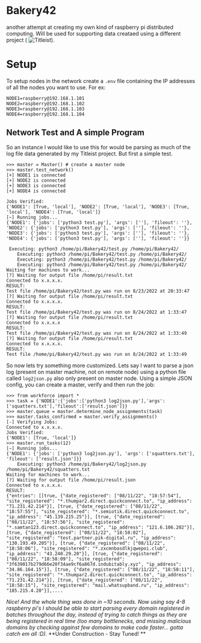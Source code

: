# Bakery42
another attempt at creating my own kind of raspberry pi distributed computing. Will be used for supporting data creataed using a different project ( ![Titleist](https://github.com/cas1m1r/Titleist)).

# Setup
To setup nodes in the network create a `.env` file containing the IP addresses of all the nodes you want to use. For ex:
```
NODE1=raspberry@192.168.1.101
NODE2=raspberry@192.168.1.102
NODE3=raspberry@192.168.1.103
NODE4=raspberry@192.168.1.104
```


## Network Test and A simple Program
So an instance I would like to use this for would be parsing as much of the log file data generated by my Titleist project. But first a simple test. 
```
>>> master = Master() # create a master node 
>>> master.test_network()
[+] NODE1 is connected
[+] NODE2 is connected
[+] NODE3 is connected
[+] NODE4 is connected

Jobs Verified:
{'NODE1': [True, 'local'], 'NODE2': [True, 'local'], 'NODE3': [True, 'local'], 'NODE4': [True, 'local']}
[~] Running jobs...
{'NODE1': {'jobs': ['python3 test.py'], 'args': [''], 'fileout': ''}, 'NODE2': {'jobs': ['python3 test.py'], 'args': [''], 'fileout': ''}, 'NODE3': {'jobs': ['python3 test.py'], 'args': [''], 'fileout': ''}, 'NODE4': {'jobs': ['python3 test.py'], 'args': [''], 'fileout': ''}}

 Executing: python3 /home/pi/Bakery42/test.py /home/pi/Bakery42/
 	Executing: python3 /home/pi/Bakery42/test.py /home/pi/Bakery42/
 	Executing: python3 /home/pi/Bakery42/test.py /home/pi/Bakery42/
 	Executing: python3 /home/pi/Bakery42/test.py /home/pi/Bakery42/
Waiting for machines to work...
[?] Waiting for output file /home/pi/result.txt
Connected to x.x.x.x.
RESULT:
Test file /home/pi/Bakery42/test.py was run on 8/23/2022 at 20:33:47
[?] Waiting for output file /home/pi/result.txt
Connected to x.x.x.x.
RESULT:
Test file /home/pi/Bakery42/test.py was run on 8/24/2022 at 1:33:47
[?] Waiting for output file /home/pi/result.txt
Connected to x.x.x.x
RESULT:
Test file /home/pi/Bakery42/test.py was run on 8/24/2022 at 1:33:49
[?] Waiting for output file /home/pi/result.txt
Connected to x.x.x.x.
RESULT:
Test file /home/pi/Bakery42/test.py was run on 8/24/2022 at 1:33:49
```

So now lets try something more customized. Lets say I want to parse a json log (present on master machine, not on remote node) using a python file called `log2json.py` also only present on master node. 
Using a simple JSON config, you can create a master, verify and then run the job:

```
>>> from workforce import *
>>> task = {'NODE1':{'jobs':['python3 log2json.py'],'args':['squatters.txt'],'fileout':['result.json']}}
>>> master.queue = master.determine_node_assignments(task)
>>> master.tasks_confirmed = master.verify_assignments()
[-] Verifying Jobs:
Connected to x.x.x.x.
Jobs Verified:
{'NODE1': [True, 'local']}
>>> master.run_tasks(12)
[~] Running jobs...
{'NODE1': {'jobs': ['python3 log2json.py'], 'args': ['squatters.txt'], 'fileout': ['result.json']}}
 	Executing: python3 /home/pi/Bakery42/log2json.py /home/pi/Bakery42/squatters.txt
Waiting for machines to work...
[?] Waiting for output file /home/pi/result.json
Connected to x.x.x.x.
RESULT:
{"entries": [[true, {"date_registered": ["08/11/22", "18:57:54"], "site_registered": "*.thumpar2.direct.quickconnect.to", "ip_address": "71.231.42.214"}], [true, {"date_registered": ["08/11/22", "18:57:55"], "site_registered": "*.semiotik.direct.quickconnect.to", "ip_address": "45.139.215.25"}], [true, {"date_registered": ["08/11/22", "18:57:56"], "site_registered": "*.samtan123.direct.quickconnect.to", "ip_address": "121.6.106.202"}], [true, {"date_registered": ["08/11/22", "18:58:02"], "site_registered": "test.partner.pik-digital.ru", "ip_address": "130.193.49.205"}], [true, {"date_registered": ["08/11/22", "18:58:06"], "site_registered": "*.zxcmnbasdlkjqwepoi.club", "ip_address": "43.240.29.20"}], [true, {"date_registered": ["08/11/22", "18:58:09"], "site_registered": "3f639017b279d66e20f34ae9cf6a867d.indubitably.xyz", "ip_address": "34.86.164.15"}], [true, {"date_registered": ["08/11/22", "18:58:11"], "site_registered": "*.thumpar2.direct.quickconnect.to", "ip_address": "71.231.42.214"}], [true, {"date_registered": ["08/11/22", "18:58:15"], "site_registered": "mail.whatsupband.ru", "ip_address": "185.215.4.20"}],....
```

*Nice! And the whole thing was done in ~10 seconds. Now using say 4-8 raspberry pi's I should be able to start parsing every domain registered in batches throughout the day, instead of trying to catch things as they are being registered in real time (too many bottlenecks, and missing malicious domains by checking against few domains to make code faster... gotta catch em all :D).* 
**Under Construction - Stay Tuned! ** 

